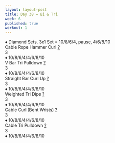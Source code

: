 ```yaml
---
layout: layout-post
title: Day 38 — Bi & Tri
week: 6
published: true
workout: 1
---
```


<div class="ex_list">
  <div class="note _padding-bottom">♦ Diamond Sets. 3x1 Set = 10/8/6/4, pause, 4/6/8/10 </div>

  <div class="ex">
    <div class="name">
      Cable Rope Hammer Curl 
      <a href="https://www.youtube.com/watch?v=1Quc_tOv97I" target="_blank">?</a>
    </div>
    <div class="set">3 <br/></div>
    <div class="rep">♦ 10/8/6/4/4/6/8/10</div>
  </div>

  <div class="ex">
    <div class="name">
      V Bar Tri Pulldown 
      <a href="https://www.youtube.com/watch?v=kiuVA0gs3EI" target="_blank">?</a>
    </div>
    <div class="set">3 <br/></div>
    <div class="rep">♦ 10/8/6/4/4/6/8/10</div>
  </div>

  <div class="ex">
    <div class="name">
      Straight Bar Curl Up 
      <a href="https://www.youtube.com/watch?v=LY1V6UbRHFM" target="_blank">?</a>
    </div>
    <div class="set">3 <br/></div>
    <div class="rep">♦ 10/8/6/4/4/6/8/10</div>
  </div>

  <div class="ex">
    <div class="name">
      Weighted Tri Dips 
      <a href="https://www.youtube.com/watch?v=0326dy_-CzM" target="_blank">?</a>
    </div>
    <div class="set">3 <br/></div>
    <div class="rep">♦ 10/8/6/4/4/6/8/10</div>
  </div>

  <div class="ex">
    <div class="name">
      Cable Curl (Bent Wrists) 
      <a href="https://www.youtube.com/watch?v=kyyP5l8noSY" target="_blank">?</a>
    </div>
    <div class="set">3 <br/></div>
    <div class="rep">♦ 10/8/6/4/4/6/8/10</div>
  </div>

  <div class="ex">
    <div class="name">
      Cable Tri Pulldown
      <a href="https://www.youtube.com/watch?v=kiuVA0gs3EI" target="_blank">?</a>
    </div>
    <div class="set">3 <br/></div>
    <div class="rep">♦ 10/8/6/4/4/6/8/10</div>
  </div>


</div>



